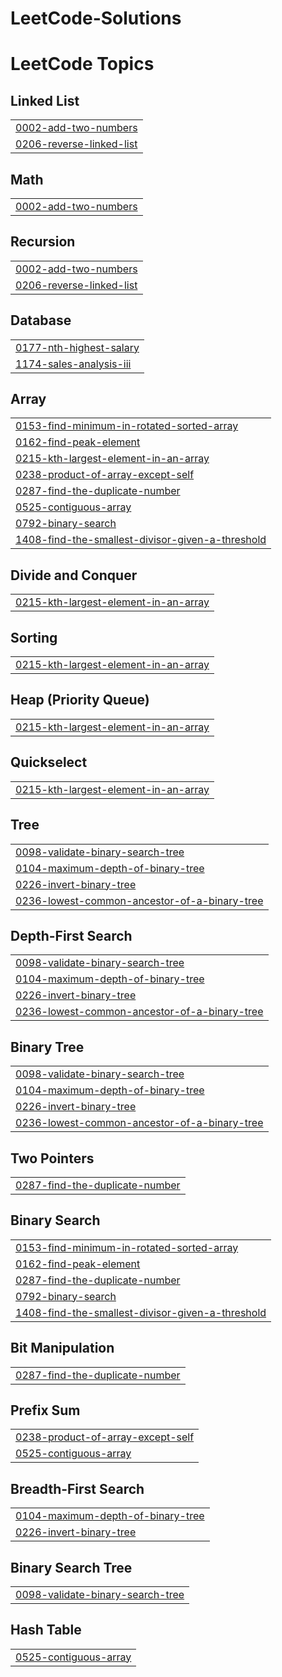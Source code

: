 # LeetCode-Solutions
<!---LeetCode Topics Start-->
# LeetCode Topics
## Linked List
|  |
| ------- |
| [0002-add-two-numbers](https://github.com/Vardhan1120/LeetCode-Solutions/tree/master/0002-add-two-numbers) |
| [0206-reverse-linked-list](https://github.com/Vardhan1120/LeetCode-Solutions/tree/master/0206-reverse-linked-list) |
## Math
|  |
| ------- |
| [0002-add-two-numbers](https://github.com/Vardhan1120/LeetCode-Solutions/tree/master/0002-add-two-numbers) |
## Recursion
|  |
| ------- |
| [0002-add-two-numbers](https://github.com/Vardhan1120/LeetCode-Solutions/tree/master/0002-add-two-numbers) |
| [0206-reverse-linked-list](https://github.com/Vardhan1120/LeetCode-Solutions/tree/master/0206-reverse-linked-list) |
## Database
|  |
| ------- |
| [0177-nth-highest-salary](https://github.com/Vardhan1120/LeetCode-Solutions/tree/master/0177-nth-highest-salary) |
| [1174-sales-analysis-iii](https://github.com/Vardhan1120/LeetCode-Solutions/tree/master/1174-sales-analysis-iii) |
## Array
|  |
| ------- |
| [0153-find-minimum-in-rotated-sorted-array](https://github.com/Vardhan1120/LeetCode-Solutions/tree/master/0153-find-minimum-in-rotated-sorted-array) |
| [0162-find-peak-element](https://github.com/Vardhan1120/LeetCode-Solutions/tree/master/0162-find-peak-element) |
| [0215-kth-largest-element-in-an-array](https://github.com/Vardhan1120/LeetCode-Solutions/tree/master/0215-kth-largest-element-in-an-array) |
| [0238-product-of-array-except-self](https://github.com/Vardhan1120/LeetCode-Solutions/tree/master/0238-product-of-array-except-self) |
| [0287-find-the-duplicate-number](https://github.com/Vardhan1120/LeetCode-Solutions/tree/master/0287-find-the-duplicate-number) |
| [0525-contiguous-array](https://github.com/Vardhan1120/LeetCode-Solutions/tree/master/0525-contiguous-array) |
| [0792-binary-search](https://github.com/Vardhan1120/LeetCode-Solutions/tree/master/0792-binary-search) |
| [1408-find-the-smallest-divisor-given-a-threshold](https://github.com/Vardhan1120/LeetCode-Solutions/tree/master/1408-find-the-smallest-divisor-given-a-threshold) |
## Divide and Conquer
|  |
| ------- |
| [0215-kth-largest-element-in-an-array](https://github.com/Vardhan1120/LeetCode-Solutions/tree/master/0215-kth-largest-element-in-an-array) |
## Sorting
|  |
| ------- |
| [0215-kth-largest-element-in-an-array](https://github.com/Vardhan1120/LeetCode-Solutions/tree/master/0215-kth-largest-element-in-an-array) |
## Heap (Priority Queue)
|  |
| ------- |
| [0215-kth-largest-element-in-an-array](https://github.com/Vardhan1120/LeetCode-Solutions/tree/master/0215-kth-largest-element-in-an-array) |
## Quickselect
|  |
| ------- |
| [0215-kth-largest-element-in-an-array](https://github.com/Vardhan1120/LeetCode-Solutions/tree/master/0215-kth-largest-element-in-an-array) |
## Tree
|  |
| ------- |
| [0098-validate-binary-search-tree](https://github.com/Vardhan1120/LeetCode-Solutions/tree/master/0098-validate-binary-search-tree) |
| [0104-maximum-depth-of-binary-tree](https://github.com/Vardhan1120/LeetCode-Solutions/tree/master/0104-maximum-depth-of-binary-tree) |
| [0226-invert-binary-tree](https://github.com/Vardhan1120/LeetCode-Solutions/tree/master/0226-invert-binary-tree) |
| [0236-lowest-common-ancestor-of-a-binary-tree](https://github.com/Vardhan1120/LeetCode-Solutions/tree/master/0236-lowest-common-ancestor-of-a-binary-tree) |
## Depth-First Search
|  |
| ------- |
| [0098-validate-binary-search-tree](https://github.com/Vardhan1120/LeetCode-Solutions/tree/master/0098-validate-binary-search-tree) |
| [0104-maximum-depth-of-binary-tree](https://github.com/Vardhan1120/LeetCode-Solutions/tree/master/0104-maximum-depth-of-binary-tree) |
| [0226-invert-binary-tree](https://github.com/Vardhan1120/LeetCode-Solutions/tree/master/0226-invert-binary-tree) |
| [0236-lowest-common-ancestor-of-a-binary-tree](https://github.com/Vardhan1120/LeetCode-Solutions/tree/master/0236-lowest-common-ancestor-of-a-binary-tree) |
## Binary Tree
|  |
| ------- |
| [0098-validate-binary-search-tree](https://github.com/Vardhan1120/LeetCode-Solutions/tree/master/0098-validate-binary-search-tree) |
| [0104-maximum-depth-of-binary-tree](https://github.com/Vardhan1120/LeetCode-Solutions/tree/master/0104-maximum-depth-of-binary-tree) |
| [0226-invert-binary-tree](https://github.com/Vardhan1120/LeetCode-Solutions/tree/master/0226-invert-binary-tree) |
| [0236-lowest-common-ancestor-of-a-binary-tree](https://github.com/Vardhan1120/LeetCode-Solutions/tree/master/0236-lowest-common-ancestor-of-a-binary-tree) |
## Two Pointers
|  |
| ------- |
| [0287-find-the-duplicate-number](https://github.com/Vardhan1120/LeetCode-Solutions/tree/master/0287-find-the-duplicate-number) |
## Binary Search
|  |
| ------- |
| [0153-find-minimum-in-rotated-sorted-array](https://github.com/Vardhan1120/LeetCode-Solutions/tree/master/0153-find-minimum-in-rotated-sorted-array) |
| [0162-find-peak-element](https://github.com/Vardhan1120/LeetCode-Solutions/tree/master/0162-find-peak-element) |
| [0287-find-the-duplicate-number](https://github.com/Vardhan1120/LeetCode-Solutions/tree/master/0287-find-the-duplicate-number) |
| [0792-binary-search](https://github.com/Vardhan1120/LeetCode-Solutions/tree/master/0792-binary-search) |
| [1408-find-the-smallest-divisor-given-a-threshold](https://github.com/Vardhan1120/LeetCode-Solutions/tree/master/1408-find-the-smallest-divisor-given-a-threshold) |
## Bit Manipulation
|  |
| ------- |
| [0287-find-the-duplicate-number](https://github.com/Vardhan1120/LeetCode-Solutions/tree/master/0287-find-the-duplicate-number) |
## Prefix Sum
|  |
| ------- |
| [0238-product-of-array-except-self](https://github.com/Vardhan1120/LeetCode-Solutions/tree/master/0238-product-of-array-except-self) |
| [0525-contiguous-array](https://github.com/Vardhan1120/LeetCode-Solutions/tree/master/0525-contiguous-array) |
## Breadth-First Search
|  |
| ------- |
| [0104-maximum-depth-of-binary-tree](https://github.com/Vardhan1120/LeetCode-Solutions/tree/master/0104-maximum-depth-of-binary-tree) |
| [0226-invert-binary-tree](https://github.com/Vardhan1120/LeetCode-Solutions/tree/master/0226-invert-binary-tree) |
## Binary Search Tree
|  |
| ------- |
| [0098-validate-binary-search-tree](https://github.com/Vardhan1120/LeetCode-Solutions/tree/master/0098-validate-binary-search-tree) |
## Hash Table
|  |
| ------- |
| [0525-contiguous-array](https://github.com/Vardhan1120/LeetCode-Solutions/tree/master/0525-contiguous-array) |
<!---LeetCode Topics End-->